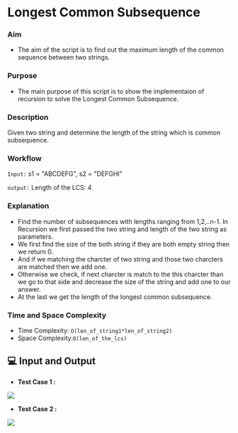
# Longest Common Subsequence 
### Aim 
- The aim of the script is to find out the maximum length of the common sequence between two strings.

### Purpose
- The main purpose of this script is to show the implementaion of recursion to solve the Longest Common Subsequence.

### Description
Given two string and determine the length of the string which is common subsequence.

### Workflow
`Input:`
s1 = "ABCDEFG", 
s2 = "DEFGHI"

`output:`
Length of the LCS: 4

### Explanation
- Find the number of subsequences with lengths ranging from 1,2,..n-1. In Recursion we first passed the two string and length of the two string as parameters.
- We first find the size of the both string if they are both empty string then we return 0.
- And if we matching the charcter of two string and those two charcters are matched then we add one.
- Otherwise we check, if next charcter is match to the this charcter than we go to that side and decrease the size of the string and add one to our answer.
- At the last we get the length of the longest common subsequence.

### Time and Space Complexity
- Time Complexity: `O(len_of_string1*len_of_string2)`
- Space Complexity:`O(len_of_the_lcs)` 

## 💻 Input and Output 
- **Test Case 1 :**

![](https://github.com/manthan0227/PyAlgo-Tree/blob/main/Dynamic%20Programming/Longest%20Common%20Subsequence/Images/TEST_1.png)

- **Test Case 2 :**

![](https://github.com/manthan0227/PyAlgo-Tree/blob/main/Dynamic%20Programming/Longest%20Common%20Subsequence/Images/TEST_2.png)
